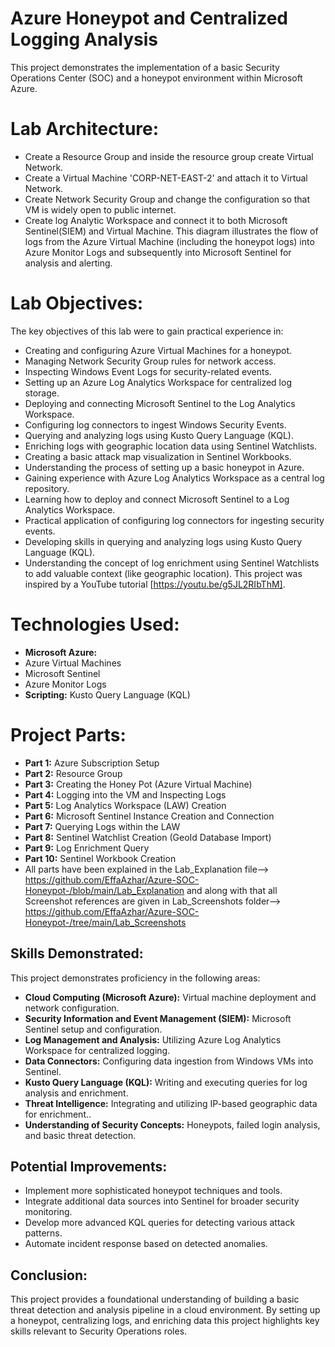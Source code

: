 # Azure Honeypot and Centralized Logging Analysis
This project demonstrates the implementation of a basic Security Operations Center (SOC) and a honeypot environment within Microsoft Azure. 

# Lab Architecture: 

* Create a Resource Group and inside the resource group create Virtual Network. 
* Create a Virtual Machine 'CORP-NET-EAST-2' and attach it to Virtual Network. 
* Create Network Security Group and change the configuration so that VM is widely open to public internet. 
* Create log Analytic Workspace and connect it to both Microsoft Sentinel(SIEM) and Virtual Machine. This diagram illustrates the flow of logs from the Azure Virtual Machine (including the honeypot logs) into Azure Monitor Logs and subsequently into Microsoft Sentinel for analysis and alerting. 

# Lab Objectives: 

The key objectives of this lab were to gain practical experience in: 

* Creating and configuring Azure Virtual Machines for a honeypot. 
* Managing Network Security Group rules for network access. 
* Inspecting Windows Event Logs for security-related events. 
* Setting up an Azure Log Analytics Workspace for centralized log storage. 
* Deploying and connecting Microsoft Sentinel to the Log Analytics Workspace. 
* Configuring log connectors to ingest Windows Security Events. 
* Querying and analyzing logs using Kusto Query Language (KQL). 
* Enriching logs with geographic location data using Sentinel Watchlists. 
* Creating a basic attack map visualization in Sentinel Workbooks. 
* Understanding the process of setting up a basic honeypot in Azure. 
* Gaining experience with Azure Log Analytics Workspace as a central log repository. 
* Learning how to deploy and connect Microsoft Sentinel to a Log Analytics Workspace. 
* Practical application of configuring log connectors for ingesting security events. 
* Developing skills in querying and analyzing logs using Kusto Query Language (KQL). 
* Understanding the concept of log enrichment using Sentinel Watchlists to add valuable context (like geographic location).
 This project was inspired by a YouTube tutorial [https://youtu.be/g5JL2RIbThM].

# Technologies Used:

* **Microsoft Azure:** 
* Azure Virtual Machines 
* Microsoft Sentinel 
* Azure Monitor Logs 
* **Scripting:** Kusto Query Language (KQL)

# Project Parts:
* **Part 1:** Azure Subscription Setup
* **Part 2:** Resource Group
* **Part 3:** Creating the Honey Pot (Azure Virtual Machine)
* **Part 4:** Logging into the VM and Inspecting Logs
* **Part 5:** Log Analytics Workspace (LAW) Creation
* **Part 6:** Microsoft Sentinel Instance Creation and Connection
* **Part 7:** Querying Logs within the LAW
* **Part 8:** Sentinel Watchlist Creation (GeoId Database Import)
* **Part 9:** Log Enrichment Query
* **Part 10:** Sentinel Workbook Creation
* All parts have been explained in the Lab_Explanation file--> https://github.com/EffaAzhar/Azure-SOC-Honeypot-/blob/main/Lab_Explanation
and along with that all Screenshot references are given in Lab_Screenshots folder--> https://github.com/EffaAzhar/Azure-SOC-Honeypot-/tree/main/Lab_Screenshots

  
## Skills Demonstrated:

This project demonstrates proficiency in the following areas:

* **Cloud Computing (Microsoft Azure):** Virtual machine deployment and network configuration.
* **Security Information and Event Management (SIEM):** Microsoft Sentinel setup and configuration.
* **Log Management and Analysis:** Utilizing Azure Log Analytics Workspace for centralized logging.
* **Data Connectors:** Configuring data ingestion from Windows VMs into Sentinel.
* **Kusto Query Language (KQL):** Writing and executing queries for log analysis and enrichment.
* **Threat Intelligence:** Integrating and utilizing IP-based geographic data for enrichment..
* **Understanding of Security Concepts:** Honeypots, failed login analysis, and basic threat detection.

## Potential Improvements:

* Implement more sophisticated honeypot techniques and tools.
* Integrate additional data sources into Sentinel for broader security monitoring.
* Develop more advanced KQL queries for detecting various attack patterns.
* Automate incident response based on detected anomalies.

## Conclusion:

This project provides a foundational understanding of building a basic threat detection and analysis pipeline in a cloud environment. By setting up a honeypot, centralizing logs, and enriching data this project highlights key skills relevant to Security Operations roles.
